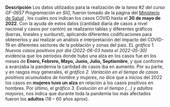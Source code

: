 **Descripción** 
Los datos utilizados para la realización de la *tarea #2 del curso GF-0657 Programación en SIG*, fueron tomado de la página del [Ministerio de Salud](https://oges.ministeriodesalud.go.cr/) , los cuales nos indican los casos COVID hasta el **30 de mayo de 2022**.
Con la ayuda de estos datos (cantidad diaria de casos a nivel nacional y casos por cantón) se realizaron tablas y diferentes gráficos (barras, lineales y sunburst), aplicando diferentes codificaciones para obtenerlos y así realizar un análisis e interpretación del impacto del COVID-19 en diferentes sectores de la población y zonas del país. 
EL *gráfico 1. Nuevos casos positivos por día (2022-06-03 hasta el 2022-05-30)* evidencia que los periodos donde hubo una alza en los casos fue en los meses  de **Enero, Febrero, Mayo, Junio, Julio, Septiembre**, y que conforme a avanzaba la pandemia la cantidad de casos iba en aumento. Por su parte, y en rasgos muy generales, el *gráfico 2. Variación en el tiempo de casos positivos acumulados de hombre y mujeres*, no dice que a inicios del 2022 los casos en __mujeres tuvo un alza__ en relación a los casos positivos en hombres. Por último, el *gráfico 3. Evolución en el tiempo (…) y adultos mayores*, nos indica que durante toda la pandemia los más afectados fueron los **adultos** (18 – 60 años aprox). 


